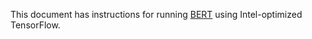 <!-- 10. Description -->

This document has instructions for running
[BERT](https://github.com/google-research/bert#what-is-bert) <precision> <mode>
using Intel-optimized TensorFlow.
